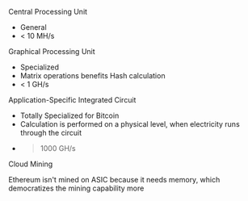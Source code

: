 Central Processing Unit
 - General
 - < 10 MH/s

Graphical Processing Unit
 - Specialized
 - Matrix operations benefits Hash calculation
 - < 1 GH/s

Application-Specific Integrated Circuit
 - Totally Specialized for Bitcoin
 - Calculation is performed on a physical level, when electricity runs through the circuit
 - > 1000 GH/s

Cloud Mining

Ethereum isn't mined on ASIC because it needs memory, which democratizes the mining capability more

